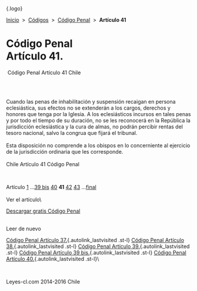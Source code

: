 <div class="wrapper">

[](/index.htm){.logo}
<div class="breadcrumbs">

[Inicio](/index.htm)  &gt;  [Códigos](/codigos.htm)  &gt;  [Código
Penal](/codigo_penal.htm "Código Penal")  &gt;  **Artículo 41**

</div>

<div class="middle">

<div class="container">

Código Penal\
Artículo 41.
=============

<div id="goser">

</div>

﻿
Código Penal Artículo 41 Chile

\
﻿
<div id="squareAds">

</div>

<div id="statya">

Cuando las penas de inhabilitación y suspensión recaigan en persona
eclesiástica, sus efectos no se extenderán a los cargos, derechos y
honores que tenga por la Iglesia. A los eclesiásticos incursos en tales
penas y por todo el tiempo de su duración, no se les reconocerá en la
República la jurisdicción eclesiástica y la cura de almas, no podrán
percibir rentas del tesoro nacional, salvo la congrua que fijará el
tribunal.\
\
Esta disposición no comprende a los obispos en lo concerniente al
ejercicio de la jurisdicción ordinaria que les corresponde.\
\
Chile Artículo 41 Código Penal

</div>

﻿
<div id="ads1">

</div>

<div class="breadstat">

Artículo [1](/codigo_penal/1.htm) ...[39
bis](/codigo_penal/39%20bis.htm) [40](/codigo_penal/40.htm) **41** [42](/codigo_penal/42.htm) [43](/codigo_penal/43.htm) ...[final](/codigo_penal/final.htm) \
\
Ver el artículo\

</div>

[Descargar gratis Código
Penal](/codigo_penal/download.htm "Descargar gratis Código Penal") ﻿
<div style="clear: left">

</div>

\
Leer de nuevo

[Código Penal Artículo 37.](/codigo_penal/37.htm){.autolink_lastvisited
.st-l} [Código Penal Artículo
38.](/codigo_penal/38.htm){.autolink_lastvisited .st-l} [Código Penal
Artículo 39.](/codigo_penal/39.htm){.autolink_lastvisited .st-l} [Código
Penal Artículo 39
bis.](/codigo_penal/39%20bis.htm){.autolink_lastvisited .st-l} [Código
Penal Artículo 40.](/codigo_penal/40.htm){.autolink_lastvisited .st-l}\

</div>

﻿
<div id="LeftAds">

</div>

</div>

Leyes-cl.com 2014-2016 Chile

</div>
